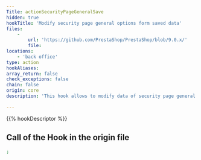 ```yaml
---
Title: actionSecurityPageGeneralSave
hidden: true
hookTitle: 'Modify security page general options form saved data'
files:
    -
        url: 'https://github.com/PrestaShop/PrestaShop/blob/9.0.x/'
        file: 
locations:
    - 'back office'
type: action
hookAliases: 
array_return: false
check_exceptions: false
chain: false
origin: core
description: 'This hook allows to modify data of security page general options form after it was saved'

---
```


{{% hookDescriptor %}}

## Call of the Hook in the origin file

```php
;
```
